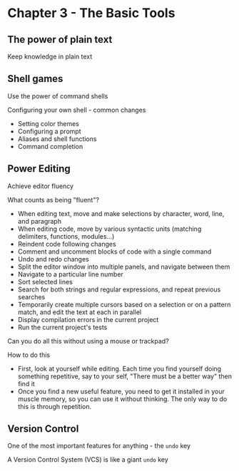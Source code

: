 # Chapter 3 - The Basic Tools

## The power of plain text

Keep knowledge in plain text

## Shell games

Use the power of command shells

Configuring your own shell - common changes
- Setting color themes
- Configuring a prompt
- Aliases and shell functions
- Command completion

## Power Editing

Achieve editor fluency

What counts as being "fluent"?
- When editing text, move and make selections by character, word, line, and paragraph
- When editing code, move by various syntactic units (matching delimiters, functions, modules...)
- Reindent code following changes
- Comment and uncomment blocks of code with a single command
- Undo and redo changes
- Split the editor window into multiple panels, and navigate between them
- Navigate to a particular line number
- Sort selected lines
- Search for both strings and regular expressions, and repeat previous searches
- Temporarily create multiple cursors based on a selection or on a pattern match, and edit the text at each in parallel
- Display compilation errors in the current project
- Run the current project's tests

Can you do all this without using a mouse or trackpad?

How to do this
- First, look at yourself while editing. Each time you find yourself doing something repetitive, say to your self, "There must be a better way" then find it
- Once you find a new useful feature, you need to get it installed in your muscle memory, so you can use it without thinking. The only way to do this is through repetition.

## Version Control

One of the most important features for anything - the `undo` key

A Version Control System (VCS) is like a giant `undo` key